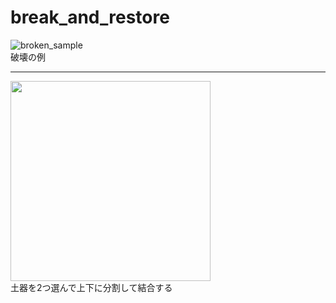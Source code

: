 # break_and_restore

![broken_sample](https://github.com/user-attachments/assets/4476b43b-83d1-491f-ab3f-98be63fa897e)
<br>破壊の例


<hr>
<a href="https://www.pecode.com/suika/joumon.html">
  <img width="320px" src="https://github.com/user-attachments/assets/03d8c514-f07b-42ed-b05d-d742ea94b96d">
</a>
<br>土器を2つ選んで上下に分割して結合する


